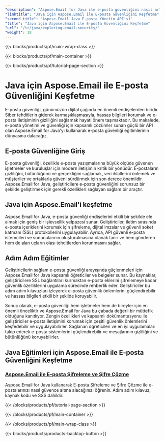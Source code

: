 ```yaml
---
"description": "Aspose.Email for Java ile e-posta güvenliğini nasıl artıracağınızı keşfedin. Adım adım öğreticileri ve en iyi uygulamaları keşfedin."
"linktitle": "Java için Aspose.Email ile E-posta Güvenliğini Keşfetme"
"second_title": "Aspose.Email Java E-posta Yönetim API'si"
"title": "Java için Aspose.Email ile E-posta Güvenliğini Keşfetme"
"url": "/tr/java/exploring-email-security/"
"weight": 18
---
```


{{< blocks/products/pf/main-wrap-class >}}

{{< blocks/products/pf/main-container >}}

{{< blocks/products/pf/tutorial-page-section >}}

# Java için Aspose.Email ile E-posta Güvenliğini Keşfetme


E-posta güvenliği, günümüzün dijital çağında en önemli endişelerden biridir. Siber tehditlerin giderek karmaşıklaşmasıyla, hassas bilgileri korumak ve e-posta iletişiminin gizliliğini sağlamak hayati önem taşımaktadır. Bu makalede, e-posta yönetimi ve güvenliği için kapsamlı çözümler sunan güçlü bir API olan Aspose.Email for Java'yı kullanarak e-posta güvenliği eğitimlerinin dünyasına dalacağız.

## E-posta Güvenliğine Giriş

E-posta güvenliği, özellikle e-posta yazışmalarına büyük ölçüde güvenen işletmeler ve kuruluşlar için modern iletişimin kritik bir yönüdür. E-postaların gizliliğini, bütünlüğünü ve gerçekliğini sağlamak, veri ihlallerini önlemek ve müşteriler ve ortaklarla güveni sürdürmek için son derece önemlidir. Aspose.Email for Java, geliştiricilere e-posta güvenliğini sorunsuz bir şekilde geliştirmek için gerekli özellikleri sağlayan sağlam bir araçtır.

## Java için Aspose.Email'i keşfetme

Aspose.Email for Java, e-posta güvenliği endişelerini etkili bir şekilde ele almak için geniş bir işlevsellik yelpazesi sunar. Geliştiriciler, iletim sırasında e-posta içeriklerini korumak için şifreleme, dijital imzalar ve güvenli soket katmanı (SSL) protokollerini uygulayabilir. Ayrıca, API güvenli e-posta istemcileri ve sunucularının oluşturulmasına olanak tanır ve hem gönderen hem de alan uçların olası tehditlerden korunmasını sağlar.

## Adım Adım Eğitimler

Geliştiricilerin sağlam e-posta güvenliği arayışında güçlenmeleri için Aspose.Email for Java kapsamlı öğreticiler ve belgeler sunar. Bu kaynaklar, geliştiricilere SSL bağlantıları kurmaktan e-posta eklerini şifrelemeye kadar güvenlik özelliklerini uygulama sürecinde rehberlik eder. Geliştiriciler bu adım adım kılavuzları izleyerek e-posta güvenlik önlemlerini güçlendirebilir ve hassas bilgileri etkili bir şekilde koruyabilir.

Sonuç olarak, e-posta güvenliği hem işletmeler hem de bireyler için en önemli önceliktir ve Aspose.Email for Java bu çabada değerli bir müttefik olduğunu kanıtlıyor. Zengin özellikleri ve kapsamlı dokümantasyonu ile geliştiriciler e-posta iletişimini korumak için çeşitli güvenlik önlemlerini keşfedebilir ve uygulayabilirler. Sağlanan öğreticileri ve en iyi uygulamaları takip ederek e-posta sistemlerini güçlendirebilir ve mesajlarının gizliliğini ve bütünlüğünü koruyabilirler.

## Java Eğitimleri için Aspose.Email ile E-posta Güvenliğini Keşfetme
### [Aspose.Email ile E-posta Şifreleme ve Şifre Çözme](./email-encryption-and-decryption/)
Aspose.Email for Java kullanarak E-posta Şifreleme ve Şifre Çözme ile e-postalarınızı nasıl güvence altına alacağınızı öğrenin. Adım adım kılavuz, kaynak kodu ve SSS dahildir.

{{< /blocks/products/pf/tutorial-page-section >}}

{{< /blocks/products/pf/main-container >}}

{{< /blocks/products/pf/main-wrap-class >}}

{{< blocks/products/products-backtop-button >}}